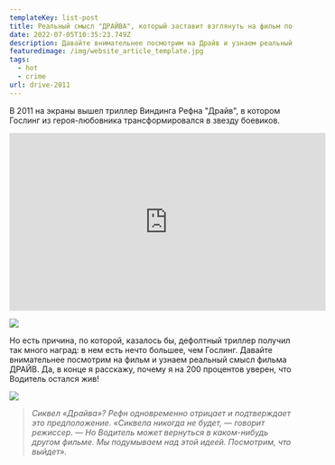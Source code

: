 ```yaml
---
templateKey: list-post
title: Реальный смысл "ДРАЙВА", который заставит взглянуть на фильм по-новому!
date: 2022-07-05T10:35:23.749Z
description: Давайте внимательнее посмотрим на Драйв и узнаем реальный смысл фильма
featuredimage: /img/website_article_template.jpg
tags:
  - hot
  - crime
url: drive-2011
---
```

В 2011 на экраны вышел триллер Виндинга Рефна "Драйв", в котором Гослинг из героя-любовника трансформировался в звезду боевиков.

<iframe width="560" height="315" src="https://www.youtube.com/embed/ihFF_JzxXVE" title="YouTube video player" frameborder="0" allow="accelerometer; autoplay; clipboard-write; encrypted-media; gyroscope; picture-in-picture" allowfullscreen></iframe>

![](/img/03.jpg)

Но есть причина, по которой, казалось бы, дефолтный триллер получил так много наград: в нем есть нечто большее, чем Гослинг. Давайте внимательнее посмотрим на фильм и узнаем реальный смысл фильма ДРАЙВ. Да, в конце я расскажу, почему я на 200 процентов уверен, что Водитель остался жив!

![](/img/08.jpg)

> *Сиквел «Драйва»? Рефн одновременно отрицает и подтверждает это предположение. «Сиквела никогда не будет, — говорит режиссер. — Но Водитель может вернуться в каком-нибудь другом фильме. Мы подумываем над этой идеей. Посмотрим, что выйдет».*
